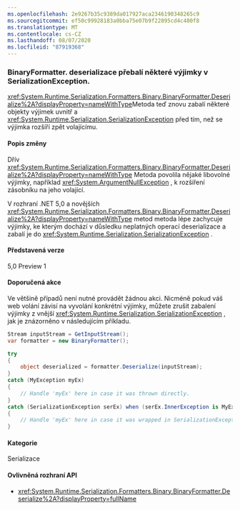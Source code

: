```yaml
---
ms.openlocfilehash: 2e9267b35c9389da017927aca2346190348265c9
ms.sourcegitcommit: ef50c99928183a0bba75e07b9f22895cd4c480f8
ms.translationtype: MT
ms.contentlocale: cs-CZ
ms.lasthandoff: 08/07/2020
ms.locfileid: "87919368"
---
```

### <a name="binaryformatterdeserialize-rewraps-some-exceptions-in-serializationexception"></a>BinaryFormatter. deserializace přebalí některé výjimky v SerializationException.

<xref:System.Runtime.Serialization.Formatters.Binary.BinaryFormatter.Deserialize%2A?displayProperty=nameWithType>Metoda teď znovu zabalí některé objekty výjimek uvnitř a <xref:System.Runtime.Serialization.SerializationException> před tím, než se výjimka rozšíří zpět volajícímu.

#### <a name="change-description"></a>Popis změny

Dřív <xref:System.Runtime.Serialization.Formatters.Binary.BinaryFormatter.Deserialize%2A?displayProperty=nameWithType> Metoda povolila nějaké libovolné výjimky, například <xref:System.ArgumentNullException> , k rozšíření zásobníku na jeho volající.

V rozhraní .NET 5,0 a novějších <xref:System.Runtime.Serialization.Formatters.Binary.BinaryFormatter.Deserialize%2A?displayProperty=nameWithType> metod metoda lépe zachycuje výjimky, ke kterým dochází v důsledku neplatných operací deserializace a zabalí je do <xref:System.Runtime.Serialization.SerializationException> .

#### <a name="version-introduced"></a>Představená verze

5,0 Preview 1

#### <a name="recommended-action"></a>Doporučená akce

Ve většině případů není nutné provádět žádnou akci. Nicméně pokud váš web volání závisí na vyvolání konkrétní výjimky, můžete zrušit zabalení výjimky z vnější <xref:System.Runtime.Serialization.SerializationException> , jak je znázorněno v následujícím příkladu.

```csharp
Stream inputStream = GetInputStream();
var formatter = new BinaryFormatter();

try
{
    object deserialized = formatter.Deserialize(inputStream);
}
catch (MyException myEx)
{
    // Handle 'myEx' here in case it was thrown directly.
}
catch (SerializationException serEx) when (serEx.InnerException is MyException myEx)
{
    // Handle 'myEx' here in case it was wrapped in SerializationException.
}
```

#### <a name="category"></a>Kategorie

Serializace

#### <a name="affected-apis"></a>Ovlivněná rozhraní API

- <xref:System.Runtime.Serialization.Formatters.Binary.BinaryFormatter.Deserialize%2A?displayProperty=fullName>

<!--

#### Affected APIs

- `Overload:System.Runtime.Serialization.Formatters.Binary.BinaryFormatter.Deserialize`

-->
